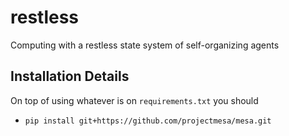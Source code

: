 # restless
Computing with a restless state system of self-organizing agents

## Installation Details

On top of using whatever is on `requirements.txt` you should 

* `pip install git+https://github.com/projectmesa/mesa.git`